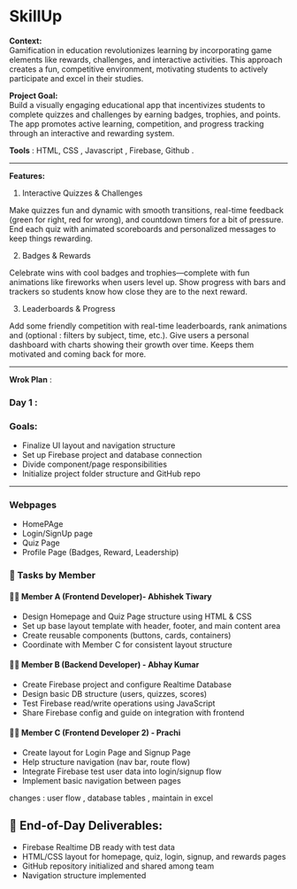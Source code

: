 # SkillUp


**Context:**  
Gamification in education revolutionizes learning by incorporating game elements like rewards, challenges, and interactive activities. This approach creates a fun, competitive environment, motivating students to actively participate and excel in their studies.

**Project Goal:**  
Build a visually engaging educational app that incentivizes students to complete quizzes and challenges by earning badges, trophies, and points. The app promotes active learning, competition, and progress tracking through an interactive and rewarding system.

**Tools** : HTML, CSS , Javascript , Firebase, Github .

---
**Features:**

1. Interactive Quizzes & Challenges

Make quizzes fun and dynamic with smooth transitions, real-time feedback (green for right, red for wrong), and countdown timers for a bit of pressure. End each quiz with animated scoreboards and personalized messages to keep things rewarding.

2. Badges & Rewards

Celebrate wins with cool badges and trophies—complete with fun animations like fireworks when users level up. Show progress with bars and trackers so students know how close they are to the next reward.

3. Leaderboards & Progress

Add some friendly competition with real-time leaderboards, rank animations and (optional : filters by subject, time, etc.). Give users a personal dashboard with charts showing their growth over time. Keeps them motivated and coming back for more.

---

**Wrok Plan** :
   ### Day 1 :

 ### Goals:
- Finalize UI layout and navigation structure
- Set up Firebase project and database connection
- Divide component/page responsibilities
- Initialize project folder structure and GitHub repo

---

### Webpages

- HomePAge
- Login/SignUp page
- Quiz Page
- Profile Page (Badges, Reward, Leadership)

### 🔧 Tasks by Member

#### 👨‍💻 Member A (Frontend Developer)- Abhishek Tiwary
- Design Homepage and Quiz Page structure using HTML & CSS
- Set up base layout template with header, footer, and main content area
- Create reusable components (buttons, cards, containers)
- Coordinate with Member C for consistent layout structure

#### 👨‍💻 Member B (Backend Developer) - Abhay Kumar
- Create Firebase project and configure Realtime Database
- Design basic DB structure (users, quizzes, scores)
- Test Firebase read/write operations using JavaScript
- Share Firebase config and guide on integration with frontend

#### 👨‍💻 Member C (Frontend Developer 2) - Prachi
- Create layout for Login Page and Signup Page
- Help structure navigation (nav bar, route flow)
- Integrate Firebase test user data into login/signup flow
- Implement basic navigation between pages

changes : user flow , database tables ,  maintain in excel 

## 🔁 End-of-Day Deliverables:
- Firebase Realtime DB ready with test data
- HTML/CSS layout for homepage, quiz, login, signup, and rewards pages
- GitHub repository initialized and shared among team
- Navigation structure implemented
